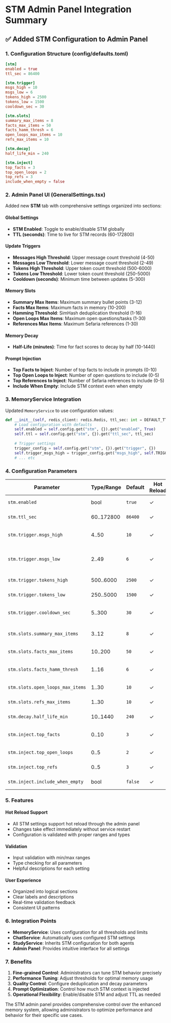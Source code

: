 # STM Admin Panel Integration Summary

## ✅ Added STM Configuration to Admin Panel

### 1. Configuration Structure (config/defaults.toml)

```toml
[stm]
enabled = true
ttl_sec = 86400

[stm.trigger]
msgs_high = 10
msgs_low = 6
tokens_high = 2500
tokens_low = 1500
cooldown_sec = 30

[stm.slots]
summary_max_items = 8
facts_max_items = 50
facts_hamm_thresh = 6
open_loops_max_items = 10
refs_max_items = 10

[stm.decay]
half_life_min = 240

[stm.inject]
top_facts = 3
top_open_loops = 2
top_refs = 3
include_when_empty = false
```

### 2. Admin Panel UI (GeneralSettings.tsx)

Added new **STM** tab with comprehensive settings organized into sections:

#### Global Settings
- **STM Enabled**: Toggle to enable/disable STM globally
- **TTL (seconds)**: Time to live for STM records (60-172800)

#### Update Triggers
- **Messages High Threshold**: Upper message count threshold (4-50)
- **Messages Low Threshold**: Lower message count threshold (2-49)
- **Tokens High Threshold**: Upper token count threshold (500-6000)
- **Tokens Low Threshold**: Lower token count threshold (250-5000)
- **Cooldown (seconds)**: Minimum time between updates (5-300)

#### Memory Slots
- **Summary Max Items**: Maximum summary bullet points (3-12)
- **Facts Max Items**: Maximum facts in memory (10-200)
- **Hamming Threshold**: SimHash deduplication threshold (1-16)
- **Open Loops Max Items**: Maximum open questions/tasks (1-30)
- **References Max Items**: Maximum Sefaria references (1-30)

#### Memory Decay
- **Half-Life (minutes)**: Time for fact scores to decay by half (10-1440)

#### Prompt Injection
- **Top Facts to Inject**: Number of top facts to include in prompts (0-10)
- **Top Open Loops to Inject**: Number of open questions to include (0-5)
- **Top References to Inject**: Number of Sefaria references to include (0-5)
- **Include When Empty**: Include STM context even when empty

### 3. MemoryService Integration

Updated `MemoryService` to use configuration values:

```python
def __init__(self, redis_client: redis.Redis, ttl_sec: int = DEFAULT_TTL_SEC, config: Optional[Dict[str, Any]] = None):
    # Load configuration with defaults
    self.enabled = self.config.get("stm", {}).get("enabled", True)
    self.ttl = self.config.get("stm", {}).get("ttl_sec", ttl_sec)
    
    # Trigger settings
    trigger_config = self.config.get("stm", {}).get("trigger", {})
    self.trigger_msgs_high = trigger_config.get("msgs_high", self.TRIGGER_MSGS_HIGH)
    # ... etc
```

### 4. Configuration Parameters

| Parameter | Type/Range | Default | Hot Reload | Effect |
|-----------|------------|---------|------------|--------|
| `stm.enabled` | bool | `true` | ✓ | Globally enable STM |
| `stm.ttl_sec` | 60..172800 | `86400` | ✓ | STM record TTL (24h) |
| `stm.trigger.msgs_high` | 4..50 | `10` | ✓ | Upper message threshold |
| `stm.trigger.msgs_low` | 2..49 | `6` | ✓ | Lower message threshold (hysteresis) |
| `stm.trigger.tokens_high` | 500..6000 | `2500` | ✓ | Upper token threshold |
| `stm.trigger.tokens_low` | 250..5000 | `1500` | ✓ | Lower token threshold |
| `stm.trigger.cooldown_sec` | 5..300 | `30` | ✓ | Minimum time between updates |
| `stm.slots.summary_max_items` | 3..12 | `8` | ✓ | Maximum summary bullets |
| `stm.slots.facts_max_items` | 10..200 | `50` | ✓ | Facts slot limit |
| `stm.slots.facts_hamm_thresh` | 1..16 | `6` | ✓ | SimHash deduplication threshold |
| `stm.slots.open_loops_max_items` | 1..30 | `10` | ✓ | Open tasks limit |
| `stm.slots.refs_max_items` | 1..30 | `10` | ✓ | References limit |
| `stm.decay.half_life_min` | 10..1440 | `240` | ✓ | Fact score half-life |
| `stm.inject.top_facts` | 0..10 | `3` | ✓ | Facts to inject in prompts |
| `stm.inject.top_open_loops` | 0..5 | `2` | ✓ | Open loops to inject |
| `stm.inject.top_refs` | 0..5 | `3` | ✓ | References to inject |
| `stm.inject.include_when_empty` | bool | `false` | ✓ | Include STM when empty |

### 5. Features

#### Hot Reload Support
- All STM settings support hot reload through the admin panel
- Changes take effect immediately without service restart
- Configuration is validated with proper ranges and types

#### Validation
- Input validation with min/max ranges
- Type checking for all parameters
- Helpful descriptions for each setting

#### User Experience
- Organized into logical sections
- Clear labels and descriptions
- Real-time validation feedback
- Consistent UI patterns

### 6. Integration Points

- **MemoryService**: Uses configuration for all thresholds and limits
- **ChatService**: Automatically uses configured STM settings
- **StudyService**: Inherits STM configuration for both agents
- **Admin Panel**: Provides intuitive interface for all settings

### 7. Benefits

1. **Fine-grained Control**: Administrators can tune STM behavior precisely
2. **Performance Tuning**: Adjust thresholds for optimal memory usage
3. **Quality Control**: Configure deduplication and decay parameters
4. **Prompt Optimization**: Control how much STM context is injected
5. **Operational Flexibility**: Enable/disable STM and adjust TTL as needed

The STM admin panel provides comprehensive control over the enhanced memory system, allowing administrators to optimize performance and behavior for their specific use cases.























